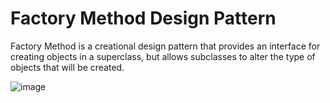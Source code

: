 # Factory Method Design Pattern

Factory Method is a creational design pattern that provides an interface for creating objects in a superclass, but allows subclasses to alter the type of objects that will be created.

![image](https://user-images.githubusercontent.com/61289714/200684014-0d0c57ba-fe4b-4c76-9c35-b96c8c90c055.png)
